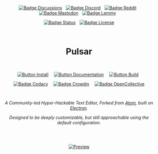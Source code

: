
<br>

<div align = center>

[![Badge Discussions]][Discussions]  
[![Badge Discord]][Discord]  
[![Badge Reddit]][Reddit]  
[![Badge Mastodon]][Mastodon]  
[![Badge Lemmy]][Lemmy]  

[![Badge Status]][Status]  
[![Badge License]][License]

<br>

# Pulsar

<br>

[![Button Install]][Install]   
[![Button Documentation]][Documentation]   
[![Button Build]][Build] 

[![Badge Codacy]][Codacy]   
[![Badge Crowdin]][Crowdin]   
[![Badge OpenCollective]][OpenCollective]

<br>

*A Community-led Hyper-Hackable Text Editor,*
*Forked from [Atom], built on [Electron].*

*Designed to be deeply customizable, but still*
*approachable using the default configuration.*


<br>
<br>

[![Preview]][#]

</div>

<!---------------------------{ Links }--------------------------->

[OpenCollective]: https://opencollective.com/pulsar-edit
[Discussions]: https://github.com/orgs/pulsar-edit/discussions
[Electron]: https://github.com/electron/electron
[Atom]: https://github.blog/2022-06-08-sunsetting-atom/
[Discord]: https://discord.gg/7aEbB9dGRT 'Join the Pulsar Discord today!'
[Crowdin]: https://crowdin.com/project/pulsar-edit
[Status]: https://cirrus-ci.com/github/pulsar-edit/pulsar/master
[Codacy]: https://app.codacy.com/gh/pulsar-edit/pulsar
[Reddit]: https://www.reddit.com/r/pulsaredit/
[Mastodon]: https://fosstodon.org/@pulsaredit/
[Lemmy]: https://lemmy.ml/c/pulsaredit/

[#]: #


<!---------------------------{ Documents }--------------------------->

[Documentation]: https://pulsar-edit.dev/docs/ 'Information how to use & work with Pulsar.'
[Install]: https://pulsar-edit.dev/docs/launch-manual/sections/getting-started/#installing-pulsar 'How to install Pulsar on your system.'
[Build]: https://pulsar-edit.dev/docs/launch-manual/sections/core-hacking/#building-pulsar 'Instructions on how to build Pulsar by yourself.'

[License]: LICENSE.md


<!---------------------------{ Images }--------------------------->

[Preview]: resources/readme.png 'Preview of the editor.'


<!---------------------------{ Badges }--------------------------->

[Badge OpenCollective]: https://opencollective.com/pulsar-edit/tiers/badge.svg
[Badge Discussions]: https://img.shields.io/github/discussions/pulsar-edit/.github?style=for-the-badge&logo=GitHub&labelColor=50555b&color=35393d
[Badge Upstream]: https://img.shields.io/badge/Upstream_Status-Sunset-966227.svg?style=for-the-badge&labelColor=c38033
[Badge Discord]: https://img.shields.io/badge/Discord-4b7494.svg?style=for-the-badge&labelColor=6399c4&logoColor=white&logo=Discord
[Badge License]: https://img.shields.io/badge/License-MIT-ac7f31.svg?style=for-the-badge&labelColor=e5ab42
[Badge Crowdin]: https://badges.crowdin.net/pulsar-edit/localized.svg
[Badge Codacy]: https://app.codacy.com/project/badge/Grade/24873ecb93dc4c1d865202ce5b24efc1
<!-- Reddit subscribers badge broken. See: https://github.com/badges/shields/issues/9817 & https://github.com/badges/shields/issues/9256 -->
<!-- [Badge Reddit]: https://img.shields.io/reddit/subreddit-subscribers/pulsaredit?style=for-the-badge&label=Reddit&logoColor=white&logo=Reddit&labelColor=e05d44&color=b14835 -->
[Badge Reddit]: https://img.shields.io/badge/%2Fr%2Fpulsaredit-e05d44?style=for-the-badge&logo=Reddit&logoColor=white&labelColor=e05d44&color=b14835
[Badge Status]: https://img.shields.io/cirrus/github/pulsar-edit/pulsar?style=for-the-badge&labelColor=c77b7f&label=Build%20Status&color=8d575a
[Badge Mastodon]: https://img.shields.io/mastodon/follow/109416671848539153?domain=https%3A%2F%2Ffosstodon.org%2F&style=for-the-badge&logo=Mastodon&logoColor=white&label=Mastodon&labelColor=a0a0d8&color=7c7cc1
[Badge Lemmy]: https://img.shields.io/lemmy/pulsaredit%40lemmy.ml?style=for-the-badge&logo=Lemmy&logoColor=white&label=Lemmy&labelColor=64ad82&color=1d9b52


<!--------------------------{ Buttons }--------------------------->

[Button Documentation]: https://img.shields.io/badge/Documentation-6399c4?style=for-the-badge&logoColor=white&logo=GitBook
[Button Install]: https://img.shields.io/badge/Install-78af9f?style=for-the-badge&logoColor=white&logo=DocuSign
[Button Build]: https://img.shields.io/badge/Building-e5ab42?style=for-the-badge&logoColor=white&logo=GNUBash
